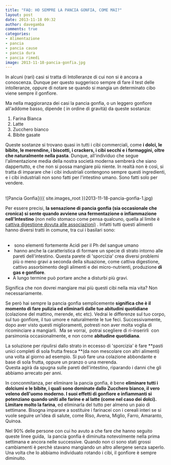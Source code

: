 ```yaml
---
title: "FAQ: HO SEMPRE LA PANCIA GONFIA, COME MAI?"
layout: post
date: 2013-11-18 09:32
author: davegamba
comments: true
categories:
- Alimentazione
- pancia
- pancia cause
- pancia dura
- pancia rimedi
image: 2013-11-18-pancia-gonfia.jpg
---
```


In alcuni (rari) casi si tratta di Intolleranze di cui non si è ancora a conoscenza. Dunque per questo suggerisco sempre di fare il test delle intolleranze, oppure di notare se quando si mangia un determinato cibo viene sempre il gonfiore.

Ma nella maggioranza dei casi la pancia gonfia, o un leggero gonfiore all'addome basso, dipende ( in ordine di gravità) da queste sostanza:

1. Farina Bianca
2. Latte
3. Zucchero bianco
4. Bibite gasate

Queste sostanze si trovano quasi in tutti i cibi commerciali, come **i dolci, le bibite, le merendine, i biscotti, i crackers, i cibi secchi e i formaggini, oltre che naturalmente nella pasta**. Dunque, all'individuo che segue l'alimentazione media della nostra società moderna sembrerà che siano dappertutto, e che non si possa mangiare più niente. In realtà non è così, si tratta di imparare che i cibi industriali contengono sempre questi ingredienti, e i cibi industriali non sono fatti per l'intestino umano. Sono fatti solo per vendere.  
 

![Pancia Gonfia]({{ site.images_root }}2013-11-18-pancia-gonfia-1.jpg)

Per essere precisi, **la sensazione di pancia gonfia (sia occasionale che cronica) si sente quando avviene una fermentazione o infiammazione nell'Intestino** (non nello stomaco come pensa qualcuno, quella al limite è [cattiva digestione dovuta alle associazioni)](https://www.davegamba.com/problemi-digestione/ "PROBLEMI DI DIGESTIONE: 5 SOLUZIONI CON LE ASSOCIAZIONI ALIMENTARI") . Infatti tutti questi alimenti hanno diversi tratti in comune, tra cui i basilari sono:  
 
-  sono elementi fortemente Acidi per il Ph del sangue umano
-  hanno anche la caratteristica di formare un specie di strato intorno alle pareti dell'intestino. Questa parete di 'sporcizia' crea diversi problemi più o meno gravi a seconda della situazione, come cattiva digestione, cattivo assorbimento degli alimenti e dei micro-nutrienti, produzione **di gas e gonfiore**.
- A lungo termine può portare anche a disturbi più gravi.

Significa che non dovrei mangiare mai più questi cibi nella mia vita? Non necessariamente.

Se però hai sempre la pancia gonfia semplicemente **significa che è il momento di fare pulizia ed eliminarli dalle tue abitudini quotidiane** (colazione del mattino, merende, etc etc). Vedrai le differenze sul tuo corpo, sul tuo gonfiore, il tuo umore e naturalmente le tue feci. Successivamente, dopo aver visto questi miglioramenti, potresti non aver molta voglia di ricominciare a mangiarli.  Ma se vorrai,  potrai scegliere di ri-inserirli  con parsimonia occasionalmente, e non come **abitudine quotidiana**.

La soluzione per ripulirsi dallo strato in eccesso di 'sporcizia' è fare **pasti unici completi di sola frutta fresca **(da non mescolare con altri alimenti) una volta al giorno ad esempio. Si può fare una colazione abbondante e base di sola frutta, oppure un pranzo o una merenda.  
Questa agirà da spugna sulle pareti dell'intestino, riparando i danni che gli abbiamo arrecato per anni.

In conconmitanza, per eliminare la pancia gonfia, è bene **eliminare tutti i dolciumi e le bibite, i quali sono dominate dallo Zucchero bianco, il vero veleno dell'uomo moderno. I suoi effetti di gonfiore e infiammanti si potenziano quando uniti alle farine e al latte (come nel caso dei dolci).  
Limitare molto la farina**, ed eliminarla del tutto per almeno un paio di settimane. Bisogna imparare a sostituire i farinacei con i cereali interi se si vuole seguire un'idea di salute, come Riso, Avena, Miglio, Farro, Amaranto, Quinoa.

Nel 90% delle persone con cui ho avuto a che fare che hanno seguito queste linee guida,  la pancia gonfia è diminuita notevolmente nella prima settimana e ancora nelle successive. Quando non ci sono stati grossi cambiamenti è perchè stavano mangiando un altro allergene senza saperlo. Una volta che lo abbiamo individuato rotando i cibi, il gonfiore è sempre diminuito.